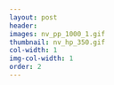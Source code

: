```yaml
---
layout: post
header: 
images: nv_pp_1000_1.gif
thumbnail: nv_hp_350.gif
col-width: 1
img-col-width: 1
order: 2
---
```

